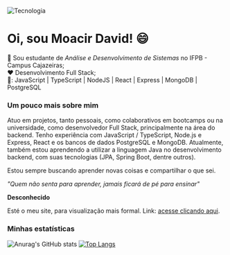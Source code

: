 ![Tecnologia](https://4.bp.blogspot.com/-lQHsOIdhkBo/XE-TGxGd-5I/AAAAAAAAm_o/OCcggFbyu9E80Gone5bnqzMWwco2VclowCLcBGAs/s640/cidade-da-internet-em-Wifi-Ralph.gif)
# Oi, sou Moacir David! :smile: 
:book: Sou estudante de *Análise e Desenvolvimento de Sistemas* no IFPB - Campus Cajazeiras; <br>
:heart: Desenvolvimento Full Stack; <br>
🔧: JavaScript | TypeScript | NodeJS | React | Express | MongoDB | PostgreSQL

### Um pouco mais sobre mim

Atuo em projetos, tanto pessoais, como colaborativos em bootcamps ou na universidade, como desenvolvedor Full Stack, principalmente na área do backend. Tenho experiência com JavaScript / TypeScript, Node.js e Express, React e os bancos de dados PostgreSQL e MongoDB. Atualmente, também estou aprendendo a utilizar a linguagem Java no desenvolvimento backend, com suas tecnologias (JPA, Spring Boot, dentre outros). 

Estou sempre buscando aprender novas coisas e compartilhar o que sei.

_"Quem não senta para aprender, jamais ficará de pé para ensinar"_

**Desconhecido**


Esté o meu site, para visualização mais formal. 
Link: <a href="https://moacirdavidag.github.io/">acesse clicando aqui</a>.

### Minhas estatísticas

![Anurag's GitHub stats](https://github-readme-stats.vercel.app/api?username=moacirdavidag&show_icons=true&theme=dracula)
[![Top Langs](https://github-readme-stats.vercel.app/api/top-langs/?username=moacirdavidag)](https://github.com/anuraghazra/github-readme-stats)
